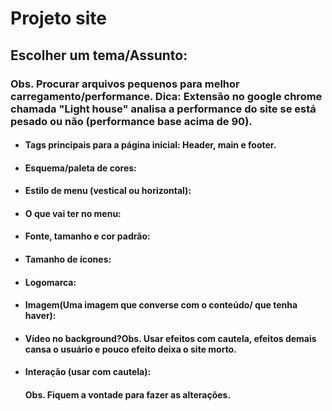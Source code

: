 # Projeto site 

## Escolher um tema/Assunto:

### **Obs.**  Procurar arquivos pequenos  para melhor carregamento/performance.                                                                                                    **Dica:** Extensão  no google chrome  chamada "Light house" analisa a performance do site se está pesado ou não (performance base acima de 90).

-  #### Tags principais para a página inicial: Header, main e footer.

- #### Esquema/paleta de cores: 

- #### Estilo de menu (vestical ou horizontal):

- #### O que vai ter no menu:

- #### Fonte, tamanho e cor padrão:

- #### Tamanho de ícones:

- #### Logomarca:

- #### Imagem(Uma imagem que converse com o conteúdo/ que tenha haver):

- ####  Vídeo no background?**Obs.** Usar efeitos com cautela, efeitos demais cansa o usuário e pouco efeito deixa o site morto.

- #### Interação (usar com cautela):

  #### **Obs. Fiquem a vontade para fazer as alterações.**

  ####  

  



####  













